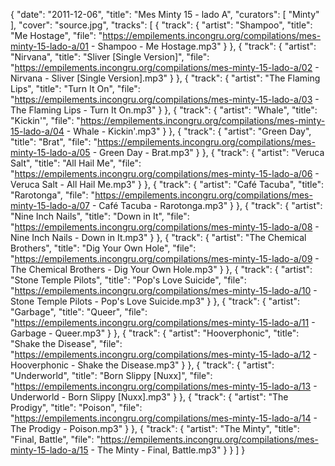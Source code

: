 {
  "date": "2011-12-06",
  "title": "Mes Minty 15 - lado A",
  "curators": [
    "Minty"
  ],
  "cover": "source.jpg",
  "tracks": [
    {
      "track": {
        "artist": "Shampoo",
        "title": "Me Hostage",
        "file": "https://empilements.incongru.org/compilations/mes-minty-15-lado-a/01 - Shampoo - Me Hostage.mp3"
      }
    },
    {
      "track": {
        "artist": "Nirvana",
        "title": "Sliver [Single Version]",
        "file": "https://empilements.incongru.org/compilations/mes-minty-15-lado-a/02 - Nirvana - Sliver [Single Version].mp3"
      }
    },
    {
      "track": {
        "artist": "The Flaming Lips",
        "title": "Turn It On",
        "file": "https://empilements.incongru.org/compilations/mes-minty-15-lado-a/03 - The Flaming Lips - Turn It On.mp3"
      }
    },
    {
      "track": {
        "artist": "Whale",
        "title": "Kickin'",
        "file": "https://empilements.incongru.org/compilations/mes-minty-15-lado-a/04 - Whale - Kickin'.mp3"
      }
    },
    {
      "track": {
        "artist": "Green Day",
        "title": "Brat",
        "file": "https://empilements.incongru.org/compilations/mes-minty-15-lado-a/05 - Green Day - Brat.mp3"
      }
    },
    {
      "track": {
        "artist": "Veruca Salt",
        "title": "All Hail Me",
        "file": "https://empilements.incongru.org/compilations/mes-minty-15-lado-a/06 - Veruca Salt - All Hail Me.mp3"
      }
    },
    {
      "track": {
        "artist": "Café Tacuba",
        "title": "Rarotonga",
        "file": "https://empilements.incongru.org/compilations/mes-minty-15-lado-a/07 - Café Tacuba - Rarotonga.mp3"
      }
    },
    {
      "track": {
        "artist": "Nine Inch Nails",
        "title": "Down in It",
        "file": "https://empilements.incongru.org/compilations/mes-minty-15-lado-a/08 - Nine Inch Nails - Down in It.mp3"
      }
    },
    {
      "track": {
        "artist": "The Chemical Brothers",
        "title": "Dig Your Own Hole",
        "file": "https://empilements.incongru.org/compilations/mes-minty-15-lado-a/09 - The Chemical Brothers - Dig Your Own Hole.mp3"
      }
    },
    {
      "track": {
        "artist": "Stone Temple Pilots",
        "title": "Pop's Love Suicide",
        "file": "https://empilements.incongru.org/compilations/mes-minty-15-lado-a/10 - Stone Temple Pilots - Pop's Love Suicide.mp3"
      }
    },
    {
      "track": {
        "artist": "Garbage",
        "title": "Queer",
        "file": "https://empilements.incongru.org/compilations/mes-minty-15-lado-a/11 - Garbage - Queer.mp3"
      }
    },
    {
      "track": {
        "artist": "Hooverphonic",
        "title": "Shake the Disease",
        "file": "https://empilements.incongru.org/compilations/mes-minty-15-lado-a/12 - Hooverphonic - Shake the Disease.mp3"
      }
    },
    {
      "track": {
        "artist": "Underworld",
        "title": "Born Slippy [Nuxx]",
        "file": "https://empilements.incongru.org/compilations/mes-minty-15-lado-a/13 - Underworld - Born Slippy [Nuxx].mp3"
      }
    },
    {
      "track": {
        "artist": "The Prodigy",
        "title": "Poison",
        "file": "https://empilements.incongru.org/compilations/mes-minty-15-lado-a/14 - The Prodigy - Poison.mp3"
      }
    },
    {
      "track": {
        "artist": "The Minty",
        "title": "Final, Battle",
        "file": "https://empilements.incongru.org/compilations/mes-minty-15-lado-a/15 - The Minty - Final, Battle.mp3"
      }
    }
  ]
}
